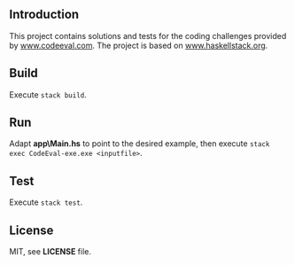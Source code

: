 ## Introduction

This project contains solutions and tests for the coding challenges provided by www.codeeval.com.
The project is based on www.haskellstack.org.

## Build

Execute `stack build`.

## Run

Adapt **app\Main.hs** to point to the desired example, then execute `stack exec CodeEval-exe.exe <inputfile>`.

## Test

Execute `stack test`.

## License

MIT, see **LICENSE** file.
